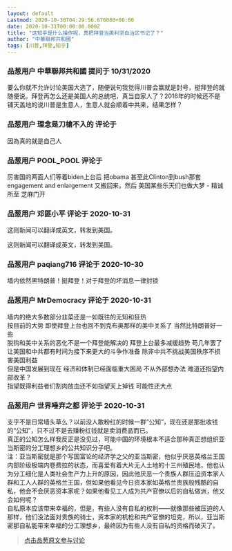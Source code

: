 ```yaml
---
layout: default
Lastmod: 2020-10-30T04:29:56.676080+00:00
date: 2020-10-31T00:00:00.000Z
title: "这知乎是什么操作呢，真把拜登当美利坚自治区书记了？"
author: "中華聯邦共和國"
tags: [川普,拜登,知乎]
---
```



### 品葱用户 **中華聯邦共和國** 提问于 10/31/2020
    
要么你就不允许讨论美国大选了，随便说句我觉得川普会赢就是封号，挺拜登的就随便说。拜登再怎么还是美国人的总统吧，真当自家人了？2016年的时候还不是铺天盖地的说川普是生意人，生意人就会顺着中共来，结果怎样？
    
                

### 品葱用户 **理念是刀槍不入的** 评论于 
        
因為真的就是自己人
        
                

### 品葱用户 **POOL_POOL** 评论于 
        
厉害国的两面人们等着biden上台后 把obama 甚至此Clinton到bush那套 engagement and enlargement 又搬回来。然后 美国某些乐天们也做大梦 - 精诚所至 芝麻门开
        
                

### 品葱用户 **邓匪小平** 评论于 2020-10-31
        
这则新闻可以翻译成英文，转发到美国。  
  
这则新闻可以翻译成英文，转发到美国。
        
                

### 品葱用户 **paqiang716** 评论于 2020-10-30
        
墙内依然黑特朗普！挺拜登！对于拜登的坏消息一律封锁
        
                

### 品葱用户 **MrDemocracy** 评论于 2020-10-31
        
墙内的绝大多数部分韭菜还是一如既往的无知和狂热  
按目前的大势 即使拜登上台也回不到克布奥那样的美中关系了 当然比特朗普好一些  
脱钩和美中关系的恶化不是一个拜登能解决的 拜登上台最多减缓趋势 苟几年罢了  
让美国和中共都有时间为接下来更大的斗争作准备 除非中共不挑战美国秩序不损害美国利益  
但是中国发展到现在 经济和体制已经面临重大困局 不从外部想办法 难道还指望内部改革？  
指望既得利益者们割肉放血还不如指望天上掉钱 可能性还大点
        
                

### 品葱用户 **世界唾弃之都** 评论于 2020-10-31
        
支乎不是日常墙头草么？以前没人敢粉红的时候一群“公知”，现在还是那批收钱的“公知”，只不过不是去赚粉红钱就是卖消费品而已。  
真正的公知怎么样我反正是没见过，可能中国的环境根本不适合那种真正想组织亚当斯密的分工理想乡的公共知识分子吧。  
注：亚当斯密就是那个写国富论的经济学之父的亚当斯密，他似乎厌恶英格兰王国内部阶级极端内卷费拉的状态，而喜爱有着大片无人土地的十三州殖民地，他也认为分工细化是人类社会生产力上升的原因，因此他厌恶一个贵族人群压迫资本家人群和工人人群的英格兰王国，但如果他看见今日资本家如英格兰贵族般残酷的自私，他会不会厌恶资本家呢？如果他看见工人成为共产官僚以后的自私做派，他又会如何呢？  
自私原本应该带来幸福的，但是，有些人没有自私的权利——就像那些被压迫的人那样，他们没法面对贵族的骑士，资本家的机枪和共产官僚的坦克，所以，亚当斯密那自私能带来幸福的分工理想乡，最终因为有些人没有自私的资格而破灭了。
        
                





> [点击品葱原文参与讨论](https://pincong.rocks/question/32853)

